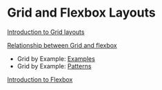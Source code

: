 # Grid and Flexbox Layouts

[Introduction to Grid layouts
](https://developer.mozilla.org/en-US/docs/Web/CSS/CSS_Grid_Layout/Basic_Concepts_of_Grid_Layout)

[Relationship between Grid and flexbox
](https://developer.mozilla.org/en-US/docs/Web/CSS/CSS_Grid_Layout/Relationship_of_Grid_Layout#grid_and_flexbox)


* Grid by Example: [Examples](https://gridbyexample.com/examples/)
* Grid by Example: [Patterns](https://gridbyexample.com/patterns/)


[Introduction to Flexbox](https://developer.mozilla.org/en-US/docs/Web/CSS/CSS_Flexible_Box_Layout/Basic_Concepts_of_Flexbox)

